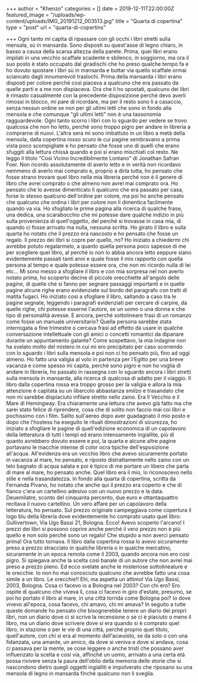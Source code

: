 +++
author = "Khenzo"
categories = []
date = 2019-12-11T22:00:00Z
featured_image = "/uploads/wp-content/uploads/IMG_20191212_003513.jpg"
title = "Quarta di copertina"
type = "post"
url = "quarta-di-copertins"

+++
Ogni tanto mi capita di ripassare con gli occhi i libri stretti sulla mensala, sù in mansarda. Sono disposti su quest'asse di legno chiaro, in basso a causa della scarsa altezza della parete. Prima, quei libri erano impilati in una vecchio scaffale scadente e sbilenco, in soggiorno, ma ora il suo posto è stato occupato dal giradischi che ho preso qualche tempo fa e ho dovuto spostare i libri sù in mansarda e buttar via quello scaffale ormai sciancato dagli innumerevoli traslochi. Prima della mansarda i libri erano disposti per colore perché così piaceva a qualcuno che era passato da quelle parti e a me non dispiaceva. Ora che li ho spostati, qualcuno dei libri è rimasto casualmente con la precedente disposizione perché devo averli rimossi in blocco, mi pare di ricordare, ma per il resto sono lì a casaccio, senza nessun ordine se non per gli ultimi letti che sono in fondo alla mensola e che comunque "gli ultimi letti" non è una tassonomia ragguardevole. Ogni tanto scorro i libri con lo sguardo per vedere se trovo qualcosa che non ho letto, perché sono troppo pigro per andare in libreria a comprarne di nuovi. L'altra sera mi sono imbattuto in un libro a metà della mensola, dalla copertina rosso scuro le cui pagine sembravano a prima vista poco scompigliate e ho pensato che fosse uno di quelli che erano sfuggiti alla lettura chissà quando e poi si erano mischiati col resto. Ne leggo il titolo "Così Vicino Incredibilmente Lontano" di Jonathan Safran Foer. Non ricordo assolutamente di averlo letto e in verità non ricordavo nemmeno di averlo mai comprato e, proprio a dirla tutta, ho pensato che fosse strano trovare quel libro nella mia libreria perché non è il genere di libro che avrei comprato o che almeno non avrei mai comprato ora. Ho pensato che lo avesse dimenticato lì qualcuno che era passato per casa, forse lo stesso qualcuno dell'ordine per colore, ma poi ho anche pensato che qualcuno che ordina i libri per colore non li dimentica facilmente quando va via. Ho sfogliato le prime pagina alla ricerca di qualche frase, una dedica, una scarabocchio che mi potesse dare qualche indizio in più sulla provenienza di quell'oggetto, del perché si trovasse in casa mia, di quando ci fosse arrivato ma nulla, nessuna scritta. Ho girato il libro e sulla quarta ho notato che il prezzo era nascosto e ho pensato che fosse un regalo. Il prezzo dei libri si copre per quello, no? Ho iniziato a chiedermi chi avrebbe potuto regalarmelo, a quanto quella persona poco sapesse di me per scegliere quel libro, al perché io non lo abbia ancora letto seppure siano evidentemente passati tanti anni e quale fosse il mio rapporto con quella persona al tempo e quale potesse essere ora, che non mi ricordo nulla di lei etc... Mi sono messo a sfogliare il libro e con mia sorpresa nel non averlo notato prima, ho scoperto decine di piccole orecchiette all'angolo delle pagine, di quelle che si fanno per segnare passaggi importanti e in quelle pagine alcune righe erano evidenziate sul bordo del paragrafo con tratti di matita fugaci. Ho iniziato così a sfogliare il libro, saltando a caso tra le pagine segnate, leggendo  i paragrafi evidenziati per cercare di carpire, da quelle righe, chi potesse esserne l'autore, se un uomo o una donna e che tipo di personalità avesse. E ancora, perché sottolineare frasi di un romanzo come fosse un manuale universitario? Quella persona sarebbe stata interrogata a fine trimestre o cercava frasi ad effetto da usare in qualche conversazione intellettuale con gli amici o concetti romantici da dipanare durante un appuntamento galante? Come sospettavo, la mia indagine non ha svelato molto del mistero in cui mi ero precipitato per caso scorrendo con lo sguardo i libri sulla mensola e poi non ci ho pensato più, fino ad oggi almeno. Ho fatto una valigia al volo in partenza per l'Egitto per una breve vacanza e come spesso mi capita, perché sono pigro e non ho voglia di andare in libreria, ho passato in rassegna con lo sguardo ancora i libri stretti sulla mensola in mansarda, alla ricerca di qualcosa di adatto per il viaggio. Il libro dalla copertina rossa era troppo grosso per la valigia e allora la mia attenzione è capitata su un libercolo abbastanza smilzo e trasandato che non mi sarebbe dispiaciuto infilare stretto nello zaino. Era Il Vecchio e il Mare di Hemingway. Era chiaramente una lettura che avevo già fatto ma che sarei stato felice di riprendere, cosa che di solito non faccio mai coi libri e pochissimo con i film. Salito sull'aereo dopo aver guadagnato il mio posto e dopo che l'hostess ha eseguito le rituali dimostrazioni di sicurezza, ho iniziato a sfogliare le pagine  di quell'edizione economica di un capolavoro della letteratura di tutti i tempi ed erano intensamente ingiallite, più di quanto avrebbero dovuto essere e poi, la quarta e alcune altre pagine portavano le macchie intense di color ocra tipiche dell'esposizione all'acqua. All'evidenza era un vecchio libro che avevo sicuramente portato in vacanza al mare, ho pensato, e riposto distrattamente nello zaino con un telo bagnato di acqua salata e poi è tipico di me portare un libero che parla di mare al mare, ho pensato anche. Quel libro era il mio, lo riconoscevo nello stile e nella trasandatezza. In fondo alla quarta di copertina, scritta da Fernanda Pivano, ho notato che anche qui il prezzo era coperto e che di fianco c'era un cartellino adesivo con un nuovo prezzo e la data. Deuemilatre, sconto del cinquanta percento, due euro e ottantaquattro recitava il nuovo cartellino. Un vero affare per un capolavoro della letteratura, ho pensato. Sul prezzo originale campeggiava come copertura il logo blu della libreria dove evidentemente ho comprato usato quel libro: Gullivertown, Via Ugo Bassi 21, Bologna. Ecco! Avevo scoperto l'arcano! I prezzi dei libri si possono coprire anche perché il vero prezzo non è più quello e non solo perché sono un regalo! Che stupido a non averci pensato prima! Ora tutto tornava. Il libro dalla copertina rossa lo avevo sicuramente preso a prezzo stracciato in qualche libreria o in qualche mercatino, sicuramente in un epoca remota come il 2003, quando ancora non ero così pigro. Si spiegava anche la scelta così banale di un autore che non avrei mai preso a prezzo pieno. Ed ecco svelate anche le misteriose sottolineature e le orecchie. Io non ho mai conosciuto qualcuno che avrebbe fatto una cosa simile a un libro. Le orecchie!! Ehi, ma aspetta un attimo! Via Ugo Bassi, 2003, Bologna. Cosa ci facevo io a Bologna nel 2003? Con chi ero? Ero ospite di qualcuno che viveva lì, cosa ci facevo in giro d'estate, presumo, se poi ho portato il libro al mare, in una città torrida come Bologna poi? Io dove vivevo all'epoca, cosa facevo, chi amavo, chi mi amava? In seguito a tutte queste domande ho pensato che bisognerebbe tenere un diario dei propri libri, non un diario dove ci si scrive la recensione o se ci è piaciuto o meno il libro, ma un diario dove scrivere dove si era quando si è comprato quel libro, in stazione o per le vie di una città, perché proprio quel titolo, quell'autore, con chi si era al momento dell'acwuisto, se da solo o con una fidanzata, una amante, un amico, da dove si veniva e dove si andava, cosa ci passava per la mente, se cose leggere o anche tristi che possano aver influenzato la scelta e così via, affinché un uomo, arrivato a una certa età  possa rivivere senza la paura dell'oblio della memoria delle storie che si nascondono dietro quegli oggetti ingialliti e impolverato che riposano su una mensola di legno in mansarda finché qualcuno non li sveglia.